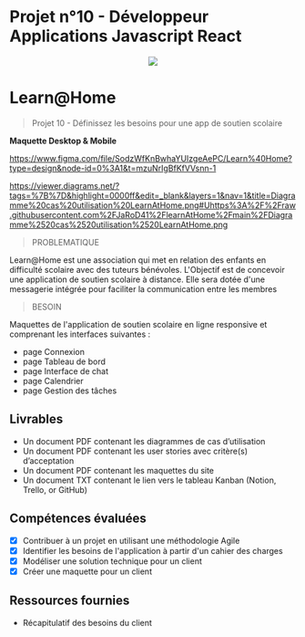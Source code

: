 # Projet n°10 - Développeur Applications Javascript React

<p align="center">
  <img src="https://user.oc-static.com/upload/2020/08/16/15975912807474_Screen%20Shot%202020-08-16%20at%2017.19.38.png">
</p>

# Learn@Home

> Projet 10 - Définissez les besoins pour une app de soutien scolaire

**Maquette Desktop & Mobile**

https://www.figma.com/file/SodzWfKnBwhaYUIzgeAePC/Learn%40Home?type=design&node-id=0%3A1&t=mzuNrIgBfKfVVsnn-1

https://viewer.diagrams.net/?tags=%7B%7D&highlight=0000ff&edit=_blank&layers=1&nav=1&title=Diagramme%20cas%20utilisation%20LearnAtHome.png#Uhttps%3A%2F%2Fraw.githubusercontent.com%2FJaRoD41%2FlearnAtHome%2Fmain%2FDiagramme%2520cas%2520utilisation%2520LearnAtHome.png

> PROBLEMATIQUE

Learn@Home est une association qui met en relation des enfants en difficulté scolaire avec des tuteurs bénévoles. L'Objectif est de concevoir une application de soutien scolaire à distance. Elle sera dotée d'une messagerie intégrée pour faciliter la communication entre les membres

> BESOIN

Maquettes de l'application de soutien scolaire en ligne responsive et comprenant les interfaces suivantes :

- page Connexion
- page Tableau de bord
- page Interface de chat
- page Calendrier
- page Gestion des tâches

## Livrables

- Un document PDF contenant les diagrammes de cas d’utilisation
- Un document PDF contenant les user stories avec critère(s) d’acceptation
- Un document PDF contenant les maquettes du site
- Un document TXT contenant le lien vers le tableau Kanban (Notion, Trello, or GitHub)

## Compétences évaluées

- [x] Contribuer à un projet en utilisant une méthodologie Agile
- [x] Identifier les besoins de l'application à partir d'un cahier des charges
- [x] Modéliser une solution technique pour un client
- [x] Créer une maquette pour un client

## Ressources fournies

- Récapitulatif des besoins du client 

